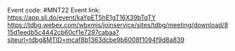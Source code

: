 Event code: #MNT22
Event link: https://app.sli.do/event/kaYpET5hE1gT16X39bTqTY
https://tdbg.webex.com/wbxmjs/joinservice/sites/tdbg/meeting/download/815d1eedb5c4442cb60cf1e7297cabaa?siteurl=tdbg&MTID=mcaf8b1363dcbe9b6008f1094f9d8a839
